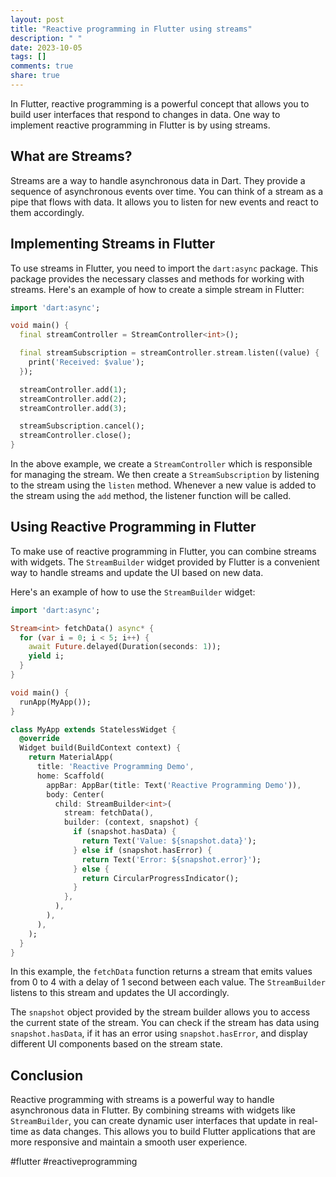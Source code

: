 ```yaml
---
layout: post
title: "Reactive programming in Flutter using streams"
description: " "
date: 2023-10-05
tags: []
comments: true
share: true
---
```


In Flutter, reactive programming is a powerful concept that allows you to build user interfaces that respond to changes in data. One way to implement reactive programming in Flutter is by using streams.

## What are Streams?

Streams are a way to handle asynchronous data in Dart. They provide a sequence of asynchronous events over time. You can think of a stream as a pipe that flows with data. It allows you to listen for new events and react to them accordingly.

## Implementing Streams in Flutter

To use streams in Flutter, you need to import the `dart:async` package. This package provides the necessary classes and methods for working with streams. Here's an example of how to create a simple stream in Flutter:

```dart
import 'dart:async';

void main() {
  final streamController = StreamController<int>();

  final streamSubscription = streamController.stream.listen((value) {
    print('Received: $value');
  });

  streamController.add(1);
  streamController.add(2);
  streamController.add(3);

  streamSubscription.cancel();
  streamController.close();
}
```

In the above example, we create a `StreamController` which is responsible for managing the stream. We then create a `StreamSubscription` by listening to the stream using the `listen` method. Whenever a new value is added to the stream using the `add` method, the listener function will be called.

## Using Reactive Programming in Flutter

To make use of reactive programming in Flutter, you can combine streams with widgets. The `StreamBuilder` widget provided by Flutter is a convenient way to handle streams and update the UI based on new data.

Here's an example of how to use the `StreamBuilder` widget:

```dart
import 'dart:async';

Stream<int> fetchData() async* {
  for (var i = 0; i < 5; i++) {
    await Future.delayed(Duration(seconds: 1));
    yield i;
  }
}

void main() {
  runApp(MyApp());
}

class MyApp extends StatelessWidget {
  @override
  Widget build(BuildContext context) {
    return MaterialApp(
      title: 'Reactive Programming Demo',
      home: Scaffold(
        appBar: AppBar(title: Text('Reactive Programming Demo')),
        body: Center(
          child: StreamBuilder<int>(
            stream: fetchData(),
            builder: (context, snapshot) {
              if (snapshot.hasData) {
                return Text('Value: ${snapshot.data}');
              } else if (snapshot.hasError) {
                return Text('Error: ${snapshot.error}');
              } else {
                return CircularProgressIndicator();
              }
            },
          ),
        ),
      ),
    );
  }
}
```

In this example, the `fetchData` function returns a stream that emits values from 0 to 4 with a delay of 1 second between each value. The `StreamBuilder` listens to this stream and updates the UI accordingly.

The `snapshot` object provided by the stream builder allows you to access the current state of the stream. You can check if the stream has data using `snapshot.hasData`, if it has an error using `snapshot.hasError`, and display different UI components based on the stream state.

## Conclusion

Reactive programming with streams is a powerful way to handle asynchronous data in Flutter. By combining streams with widgets like `StreamBuilder`, you can create dynamic user interfaces that update in real-time as data changes. This allows you to build Flutter applications that are more responsive and maintain a smooth user experience.

#flutter #reactiveprogramming